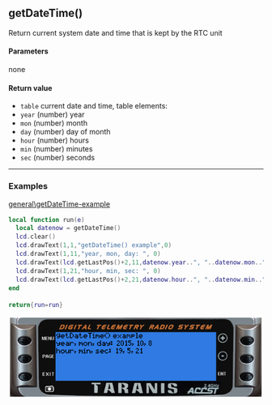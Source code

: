 <!-- This file was generated by the script. Do not edit it, any changes will be lost! -->

## getDateTime()



Return current system date and time that is kept by the RTC unit


#### Parameters

none

#### Return value

* `table` current date and time, table elements:
 * `year` (number) year
 * `mon` (number) month
 * `day` (number) day of month
 * `hour` (number) hours
 * `min` (number) minutes
 * `sec` (number) seconds





---

### Examples

<a class="dlbtn" href="https://raw.githubusercontent.com/opentx/lua-reference-guide/master/general\getDateTime-example.lua">general\getDateTime-example</a>

```lua
local function run(e)
  local datenow = getDateTime()
  lcd.clear()
  lcd.drawText(1,1,"getDateTime() example",0)
  lcd.drawText(1,11,"year, mon, day: ", 0)
  lcd.drawText(lcd.getLastPos()+2,11,datenow.year..", "..datenow.mon..", "..datenow.day,0)
  lcd.drawText(1,21,"hour, min, sec: ", 0)
  lcd.drawText(lcd.getLastPos()+2,21,datenow.hour..", "..datenow.min..", "..datenow.sec,0)
end

return{run=run}
```

![](getDateTime-example.png)

